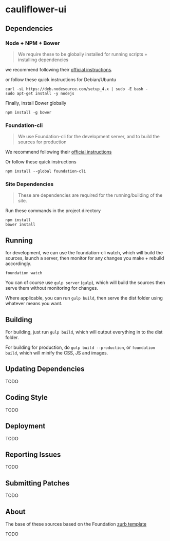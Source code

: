 # cauliflower-ui

## Dependencies


### Node + NPM + Bower

> We require these to be globally installed for running scripts + installing dependencies

we recommend following their [official instructions](https://nodejs.org/en/download/package-manager/).

or follow these quick instructions for Debian/Ubuntu
```
curl -sL https://deb.nodesource.com/setup_4.x | sudo -E bash -
sudo apt-get install -y nodejs
```

Finally, install Bower globally
```
npm install -g bower
```


### Foundation-cli

> We use Foundation-cli for the development server, and to build the sources for production

We recommend following their [official instructions](http://foundation.zurb.com/sites/docs/installation.html#command-line-tool)

Or follow these quick instructions
```
npm install --global foundation-cli
```


### Site Dependencies

> These are dependencies are required for the running/building of the site.

Run these commands in the project directory
```
npm install
bower install
```


## Running

for development, we can use the foundation-cli watch, which will build the sources, launch a server, then monitor for
any changes you make + rebuild accordingly.
```
foundation watch
```

You can of course use ```gulp server``` (```gulp```), which will build the sources then serve them without monitoring
for changes.

Where applicable, you can run ```gulp build```, then serve the dist folder using whatever means you want.


## Building

For building, just run ```gulp build```, which will output everything in to the dist folder.

For building for production, do ```gulp build --production```, or ```foundation build```, which will minify
the CSS, JS and images.


## Updating Dependencies

TODO


## Coding Style

TODO


## Deployment

TODO


## Reporting Issues

TODO


## Submitting Patches

TODO


## About

The base of these sources based on the Foundation [zurb template](https://github.com/zurb/foundation-zurb-template)

TODO
